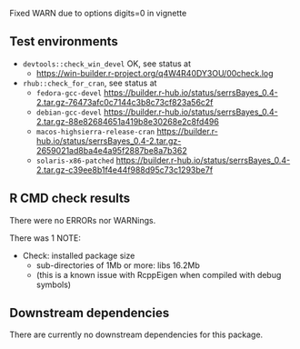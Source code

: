 Fixed WARN due to options digits=0 in vignette

## Test environments

* `devtools::check_win_devel` OK, see status at
  + <https://win-builder.r-project.org/q4W4R40DY3OU/00check.log>
* `rhub::check_for_cran`, see status at
   + `fedora-gcc-devel` <https://builder.r-hub.io/status/serrsBayes_0.4-2.tar.gz-76473afc0c7144c3b8c73cf823a56c2f>
   + `debian-gcc-devel` <https://builder.r-hub.io/status/serrsBayes_0.4-2.tar.gz-88e82684651a419b8e30268e2c8fd496>
   + `macos-highsierra-release-cran` <https://builder.r-hub.io/status/serrsBayes_0.4-2.tar.gz-2659021ad8ba4e4a95f2887be8a7b362>
   + `solaris-x86-patched` <https://builder.r-hub.io/status/serrsBayes_0.4-2.tar.gz-c39ee8b1f4e44f988d95c73c1293be7f>

## R CMD check results

There were no ERRORs nor WARNings. 

There was 1 NOTE:

* Check: installed package size 
    - sub-directories of 1Mb or more: libs  16.2Mb
    - (this is a known issue with RcppEigen when compiled with debug symbols)

## Downstream dependencies

There are currently no downstream dependencies for this package.
